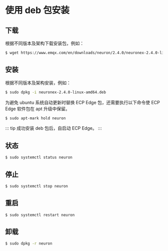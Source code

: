 # 使用 deb 包安装

## 下载

根据不同版本及架构下载安装包，例如：

```bash
$ wget https://www.emqx.com/en/downloads/neuron/2.4.0/neuronex-2.4.0-linux-amd64.deb
```

## 安装

根据不同版本及架构安装，例如：

```bash
$ sudo dpkg -i neuronex-2.4.0-linux-amd64.deb
```

为避免 ubuntu 系统自动更新时替换 ECP Edge 包，还需要执行以下命令使 ECP Edge 软件包在 apt 升级中保留。

```bash
$ sudo apt-mark hold neuron
```

::: tip
成功安装 deb 包后，自启动 ECP Edge。
:::

## 状态

```bash
$ sudo systemctl status neuron
```

## 停止

```bash
$ sudo systemctl stop neuron
```

## 重启

```bash
$ sudo systemctl restart neuron
```

## 卸载

```bash
$ sudo dpkg -r neuron
```